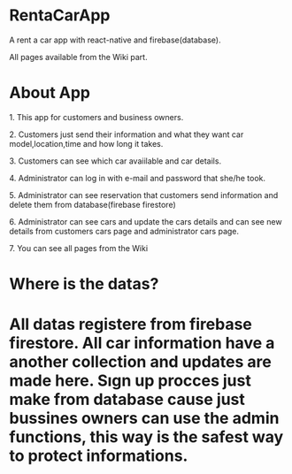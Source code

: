 # RentaCarApp
 A rent a car app with react-native and firebase(database).</p>
 All pages available from the Wiki part.
<h1>About App</h1>
1. This app for customers and business owners.</p>
2. Customers just send their information and what they want car model,location,time and how long it takes.</p>
3. Customers can see which car avaiilable and car details.</p>
4. Administrator can log in with e-mail and password that she/he took.</p>
5. Administrator can see reservation that customers send information and delete them from database(firebase firestore)</p>
6. Administrator can see cars and update the cars details and can see new details  from customers cars page and administrator cars page.</p>
7. You can see all pages from the Wiki </p>
<h1>Where is the datas?<h1/>
All datas registere from firebase firestore. All car information have a another collection and updates are made here.
Sıgn up procces just make from database cause just bussines owners can use the admin functions, this way is the safest way to protect informations.

